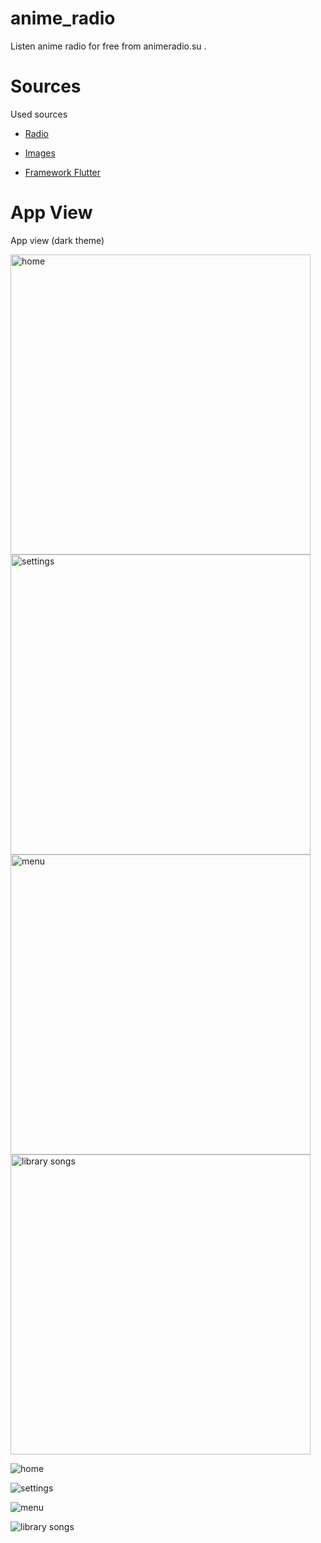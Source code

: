 # anime_radio

Listen anime radio  for free from animeradio.su .

# Sources 

Used sources

- [Radio](http://animeradio.su/)

- [Images](https://www.pinterest.com/)

- [Framework Flutter](https://flutter.dev/)

# App View 

App view (dark theme) 

<img alt="home" src="https://i.ibb.co/MZ25rX7/Screenshot-20221012-084541-Anime-Radio.png" width="480"/>

<img alt="settings" src="https://i.ibb.co/44Pp3cs/Screenshot-20221012-083139-Anime-Radio.png" width="480"/>

<img alt="menu" src="https://i.ibb.co/F4pXJcr/Screenshot-20221012-084550-Anime-Radio.png" width="480"/>

<img alt="library songs" src="https://i.ibb.co/C2LfmrJ/Screenshot-20221012-084600-Anime-Radio.png" width="480"/>


![home](https://i.ibb.co/MZ25rX7/Screenshot-20221012-084541-Anime-Radio.png)

![settings](https://i.ibb.co/44Pp3cs/Screenshot-20221012-083139-Anime-Radio.png)

![menu](https://i.ibb.co/F4pXJcr/Screenshot-20221012-084550-Anime-Radio.png)

![library songs](https://i.ibb.co/C2LfmrJ/Screenshot-20221012-084600-Anime-Radio.png)

